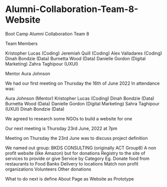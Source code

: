 # Alumni-Collaboration-Team-8-Website
 Boot Camp Alumni Collaboration Team 8


Team Members

Kristopher Lucas (Coding)
Jeremiah Quill (Coding)
Alex Valladares (Coding)
Dinah Bondzie (Data)
Burnetta Wood (Data)
Danielle Gordon (Digital Marketing)
Zahra Taghipour (UXUI)


Mentor
Aura Johnson


We had our first meeting on Thursday the 16th of June 2022
In attendance was:

Aura Johnson (Mentor)
Kristopher Lucas (Coding)
Dinah Bondzie (Data)
Burnetta Wood (Data)
Danielle Gordon (Digital Marketing)
Sahra Taghipour (UXUI)
Dinah Bondzie (Data)



We agreed to research some NGOs to build a website for one

Our next meeting is Thursday 23rd June, 2022 at 7pm


Meeting on Thursday the 23rd June was to discuss project definition

We named out group: BKDS CONSULTING
(originally ACT Group8)
A non profit website (like Amazon) but for donations
Registry to the site of services to provide or give
Service by Category
Eg. Donate food from restaurants to Food Banks
    Delivery to locations
    Match non profit organizations
    Volunteers
    Other donations
    
 What to do next is define About Page as Website as Prototype
 
    
